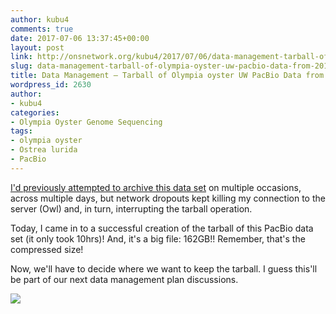 ```yaml
---
author: kubu4
comments: true
date: 2017-07-06 13:37:45+00:00
layout: post
link: http://onsnetwork.org/kubu4/2017/07/06/data-management-tarball-of-olympia-oyster-uw-pacbio-data-from-20170323/
slug: data-management-tarball-of-olympia-oyster-uw-pacbio-data-from-20170323
title: Data Management – Tarball of Olympia oyster UW PacBio Data from 20170323
wordpress_id: 2630
author:
- kubu4
categories:
- Olympia Oyster Genome Sequencing
tags:
- olympia oyster
- Ostrea lurida
- PacBio
---
```


[I'd previously attempted to archive this data set](http://onsnetwork.org/kubu4/2017/07/03/data-management-olympia-oyster-uw-pacbio-data-from-20170323/) on multiple occasions, across multiple days, but network dropouts kept killing my connection to the server (Owl) and, in turn, interrupting the tarball operation.

Today, I came in to a successful creation of the tarball of this PacBio data set (it only took 10hrs)! And, it's a big file: 162GB!! Remember, that's the compressed size!

Now, we'll have to decide where we want to keep the tarball. I guess this'll be part of our next data management plan discussions.



[![](http://eagle.fish.washington.edu/Arabidopsis/20170706_uw_pacbio_tarball.png)](http://eagle.fish.washington.edu/Arabidopsis/20170706_uw_pacbio_tarball.png)
